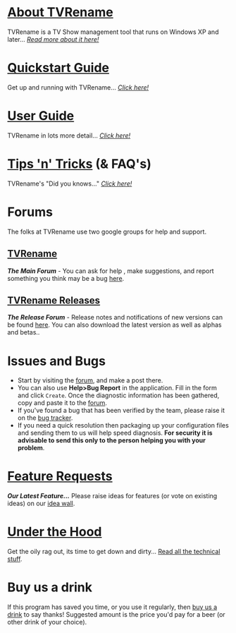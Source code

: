 # [**About TVRename**](about "Read more about TVRename") 
TVRename is a TV Show management tool that runs on Windows XP and later... *[Read more about it here!](about "Read more about TVRename")*

# [**Quickstart Guide**](quickstart "Read The Quickstart Guide")
Get up and running with TVRename... *[Click here!](quickstart "Read The Quickstart Guide")*

# [**User Guide**](userguide "Read The User Guide")
TVRename in lots more detail... *[Click here!](userguide "Read The User Guide")*

# [**Tips 'n' Tricks**](tips-tricks "Read Tips 'n' Tricks") (& FAQ's)
TVRename's "Did you knows..." *[Click here!](tips-tricks "Read Tips 'n' Tricks")*

# Forums
The folks at TVRename use two google groups for help and support.
## [**TVRename**](https://groups.google.com/forum/#!forum/tvrename "Visit the TVRename Forum")
***The Main Forum*** - You can ask for help , make suggestions, and report something you think may be a bug [here](https://groups.google.com/forum/#!forum/tvrename "Visit the TVRename
 Forum"). 
## [**TVRename Releases**](https://groups.google.com/forum/#!forum/tvrename-releases "Visit the TVRename Releases Forum")
***The Release Forum*** - Release notes and notifications of new versions can be found [here](https://groups.google.com/forum/#!forum/tvrename-releases "Visit the TVRename Releases Forum"). You can also download the latest version as well as alphas and betas.. 

# Issues and Bugs
* Start by visiting the [forum](https://groups.google.com/forum/#!forum/tvrename "Visit the TVRename Forum"), and make a post there. 
* You can also use **Help>Bug Report** in the application. Fill in the form and click ```Create```. Once the diagnostic information has been gathered, copy and paste it to the [forum](https://groups.google.com/forum/#!forum/tvrename "Visit the TVRename Forum").
* If you've found a bug that has been verified by the team, please raise it on the [bug tracker](https://github.com/TV-Rename/tvrename/issues).
* If you need a quick resolution then packaging up your configuration files and sending them to us will help speed diagnosis. **For security it is advisable to send this only to the person helping you with your problem**.

# [**Feature Requests**](http://ideas.theideawall.com/TVRename/Forum/Details/8dea3275-4010-4bab-9763-a8bb613517e0 "Visit TVRenames Idea Wall")
***Our Latest Feature...*** Please raise  ideas for features (or vote on existing ideas) on our [idea wall](http://ideas.theideawall.com/TVRename/Forum/Details/8dea3275-4010-4bab-9763-a8bb613517e0 "Visit TVRenames Idea Wall").

# [**Under the Hood**](technical "read the Technical Guide")
Get the oily rag out, its time to get down and dirty... [Read all the technical stuff](technical "Read the Technical Guide").

# Buy us a drink
If this program has saved you time, or you use it regularly, then [buy us a drink](https://www.paypal.com/cgi-bin/webscr?cmd=_xclick&business=paypal%40tvrename%2ecom&item_name=TVRename%20thank-you%20drink&no_shipping=0&no_note=1&tax=0&currency_code=USD&lc=AU&bn=PP%2dDonationsBF&charset=UTF%2d8) to say thanks! Suggested amount is the price you'd pay for a beer (or other drink of your choice).
